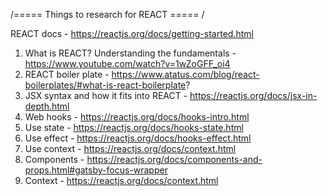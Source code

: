 /===== Things to research for REACT ===== /

REACT docs - https://reactjs.org/docs/getting-started.html

1.  What is REACT? Understanding the fundamentals - https://www.youtube.com/watch?v=1wZoGFF_oi4
2.  REACT boiler plate - https://www.atatus.com/blog/react-boilerplates/#what-is-react-boilerplate?
3.  JSX syntax and how it fits into REACT - https://reactjs.org/docs/jsx-in-depth.html
4.  Web hooks - https://reactjs.org/docs/hooks-intro.html
5.  Use state - https://reactjs.org/docs/hooks-state.html
6.  Use effect - https://reactjs.org/docs/hooks-effect.html
7.  Use context - https://reactjs.org/docs/context.html
8.  Components - https://reactjs.org/docs/components-and-props.html#gatsby-focus-wrapper
9.  Context - https://reactjs.org/docs/context.html
